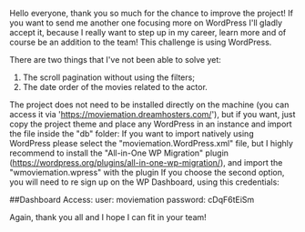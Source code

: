 Hello everyone, thank you so much for the chance to improve the project!
If you want to send me another one focusing more on WordPress I'll gladly accept it, because I really want to step up in my career, learn more and of course be an addition to the team!
This challenge is using WordPress.

There are two things that I've not been able to solve yet:
1) The scroll pagination without using the filters;
2) The date order of the movies related to the actor.

The project does not need to be installed directly on the machine (you can access it via 'https://moviemation.dreamhosters.com/'), but if you want, just copy the project theme and place any WordPress in an instance and import the file inside the "db" folder:
If you want to import natively using WordPress please select the "moviemation.WordPress.xml" file, but I highly recommend to install the "All-in-One WP Migration" plugin (https://wordpress.org/plugins/all-in-one-wp-migration/), and import the "wmoviemation.wpress" with the plugin
If you choose the second option, you will need to re sign up on the WP Dashboard, using this credentials:

##Dashboard Access:
user: moviemation
password: cDqF6tEiSm

Again, thank you all and I hope I can fit in your team!